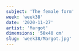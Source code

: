 ```yaml
---
subject: 'The female form'
week: 'week38'
date: '2020-11-27'
artist: 'Margot'
dimensions: '50x40 cm'
slug: 'week38/Margot.jpg'
---
```

